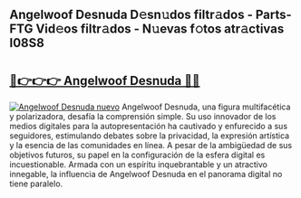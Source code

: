 ## Angelwoof Desnuda D𝚎sn𝚞dos filtr𝚊dos - Parts-FTG Vid𝚎os filtr𝚊dos - N𝚞evas f𝚘tos atr𝚊ctivas I08S8

# <h2><a href="http://mb3pgxz.tromn.icu/?c=Angelwoof+Desnuda">🔗👉👉👉 Angelwoof Desnuda 🔗🔗</a></h2>

[![Angelwoof Desnuda nuevo](https://i.imgur.com/pEAQMta.gif)](http://mb3pgxz.tromn.icu/?c=Angelwoof+Desnuda)
Angelwoof Desnuda, una figura multifacética y polarizadora, desafía la comprensión simple. Su uso innovador de los medios digitales para la autopresentación ha cautivado y enfurecido a sus seguidores, estimulando debates sobre la privacidad, la expresión artística y la esencia de las comunidades en línea. A pesar de la ambigüedad de sus objetivos futuros, su papel en la configuración de la esfera digital es incuestionable. Armada con un espíritu inquebrantable y un atractivo innegable, la influencia de Angelwoof Desnuda en el panorama digital no tiene paralelo.
